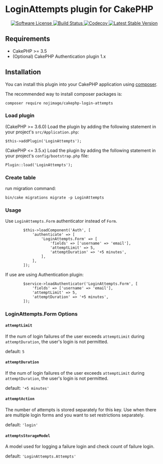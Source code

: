 # LoginAttempts plugin for CakePHP

<p align="center">
    <a href="LICENSE.txt" target="_blank">
        <img alt="Software License" src="https://img.shields.io/badge/license-MIT-brightgreen.svg?style=flat-square">
    </a>
    <a href="https://travis-ci.org/nojimage/cakephp-login-attempts" target="_blank">
        <img alt="Build Status" src="https://img.shields.io/travis/nojimage/cakephp-login-attempts/master.svg?style=flat-square">
    </a>
    <a href="https://codecov.io/gh/nojimage/cakephp-login-attempts" target="_blank">
        <img alt="Codecov" src="https://img.shields.io/codecov/c/github/nojimage/cakephp-login-attempts.svg?style=flat-square">
    </a>
    <a href="https://packagist.org/packages/nojimage/cakephp-login-attempts" target="_blank">
        <img alt="Latest Stable Version" src="https://img.shields.io/packagist/v/nojimage/cakephp-login-attempts.svg?style=flat-square">
    </a>
</p>

## Requirements

- CakePHP >= 3.5
- (Optional) CakePHP Authentication plugin 1.x

## Installation

You can install this plugin into your CakePHP application using [composer](http://getcomposer.org).

The recommended way to install composer packages is:

```
composer require nojimage/cakephp-login-attempts
```

### Load plugin

(CakePHP >= 3.6.0) Load the plugin by adding the following statement in your project's `src/Application.php`:

```
$this->addPlugin('LoginAttempts');
```

(CakePHP <= 3.5.x) Load the plugin by adding the following statement in your project's `config/bootstrap.php` file:

```
Plugin::load('LoginAttempts');
```

### Create table

run migration command:

```
bin/cake migrations migrate -p LoginAttempts
```

### Usage

Use `LoginAttempts.Form` authenticator instead of `Form`.

```
        $this->loadComponent('Auth', [
            'authenticate' => [
                'LoginAttempts.Form' => [
                    'fields' => ['username' => 'email'],
                    'attemptLimit' => 5,
                    'attemptDuration' => '+5 minutes',
                ],
            ],
        ]);
```

If use are using Authentication plugin:

```
        $service->loadAuthenticator('LoginAttempts.Form', [
            'fields' => ['username' => 'email'],
            'attemptLimit' => 5,
            'attemptDuration' => '+5 minutes',
        ]);
```

### LoginAttempts.Form Options

#### `attemptLimit`

If the num of login failures of the user exceeds `attemptLimit` during `attemptDuration`,
the user's login is not permitted.

default: `5`

#### `attemptDuration`

If the num of login failures of the user exceeds `attemptLimit` during `attemptDuration`,
the user's login is not permitted.

default: `'+5 minutes'`

#### `attemptAction`

The number of attempts is stored separately for this key.
Use when there are multiple login forms and you want to set restrictions separately.

default: `'login'`

#### `attemptsStorageModel`

A model used for logging a failure login and check count of failure login.

default: `'LoginAttempts.Attempts'`
